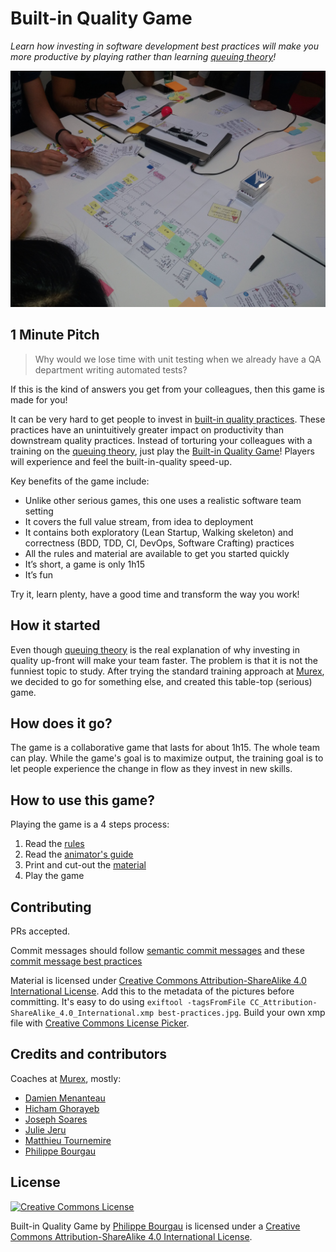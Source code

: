 # Built-in Quality Game

_Learn how investing in software development best practices will make you more productive by playing rather than learning [queuing theory](https://en.wikipedia.org/wiki/Queueing_theory)!_

![Close up of the built-in quality game setup during a play at Murex](photos/close-up.jpg)

## 1 Minute Pitch

> Why would we lose time with unit testing when we already have a QA department writing automated tests?

If this is the kind of answers you get from your colleagues, then this game is made for you!

It can be very hard to get people to invest in [built-in quality practices](https://dzone.com/articles/lean-principles-2-build). These practices have an unintuitively greater impact on productivity than downstream quality practices. Instead of torturing your colleagues with a training on the [queuing theory](https://en.wikipedia.org/wiki/Queueing_theory), just play the [Built-in Quality Game](https://philou.github.io/built-in-quality-game/)! Players will experience and feel the built-in-quality speed-up.

Key benefits of the game include:

* Unlike other serious games, this one uses a realistic software team setting
* It covers the full value stream, from idea to deployment
* It contains both exploratory (Lean Startup, Walking skeleton) and correctness (BDD, TDD, CI, DevOps, Software Crafting) practices
* All the rules and material are available to get you started quickly
* It’s short, a game is only 1h15
* It’s fun

Try it, learn plenty, have a good time and transform the way you work!

## How it started

Even though [queuing theory](https://en.wikipedia.org/wiki/Queueing_theory) is the real explanation of why investing in quality up-front will make your team faster. The problem is that it is not the funniest topic to study. After trying the standard training approach at [Murex](www.murex.com), we decided to go for something else, and created this table-top (serious) game.

## How does it go?

The game is a collaborative game that lasts for about 1h15. The whole team can play. While the game's goal is to maximize output, the training goal is to let people experience the change in flow as they invest in new skills.

## How to use this game?

Playing the game is a 4 steps process:

1. Read the [rules](Rules.md)
2. Read the [animator's guide](AnimationGuide.md)
3. Print and cut-out the [material](https://github.com/philou/built-in-quality-game/tree/master/material)
4. Play the game

## Contributing

PRs accepted.

Commit messages should follow [semantic commit messages](https://seesparkbox.com/foundry/semantic_commit_messages) and these [commit message best practices](https://chris.beams.io/posts/git-commit/)

Material is licensed under [Creative Commons Attribution-ShareAlike 4.0 International License](http://creativecommons.org/licenses/by-sa/4.0/). Add this to the metadata of the pictures before committing. It's easy to do using `exiftool -tagsFromFile CC_Attribution-ShareAlike_4.0_International.xmp best-practices.jpg`. Build your own xmp file with [Creative Commons License Picker](https://creativecommons.org/choose).

## Credits and contributors

Coaches at [Murex](https://github.com/murex), mostly:
* [Damien Menanteau](https://about.me/damienmenanteau)
* [Hicham Ghorayeb](https://twitter.com/hghorayeb)
* [Joseph Soares](https://www.linkedin.com/in/joseph-soares-19812b13/?originalSubdomain=fr)
* [Julie Jeru](https://fr.linkedin.com/in/juliejeru)
* [Matthieu Tournemire](https://twitter.com/mattrussa)
* [Philippe Bourgau](http://philippe.bourgau.net)

## License

[![Creative Commons License](https://i.creativecommons.org/l/by-sa/4.0/88x31.png)](http://creativecommons.org/licenses/by-sa/4.0/)

Built-in Quality Game by <a xmlns:cc="http://creativecommons.org/ns#" href="http://philou.github.io/built-in-quality-game/" property="cc:attributionName" rel="cc:attributionURL">Philippe Bourgau</a> is licensed under a [Creative Commons Attribution-ShareAlike 4.0 International License](http://creativecommons.org/licenses/by-sa/4.0/).
